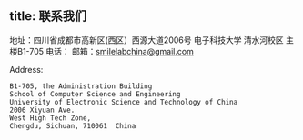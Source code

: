 title: 联系我们
---

地址：四川省成都市高新区(西区）西源大道2006号
          电子科技大学 清水河校区
          主楼B1-705
电话：
邮箱：<smilelabchina@gmail.com>



Address:

	B1-705, the Administration Building
	School of Computer Science and Engineering
	University of Electronic Science and Technology of China
	2006 Xiyuan Ave.
	West High Tech Zone,
	Chengdu, Sichuan, 710061  China